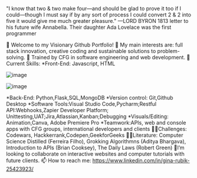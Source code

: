 "I know that two & two make four—and should be glad to prove it too if I could—though I must say if by any sort of process I could convert 2 & 2 into five it would give me much greater pleasure." —LORD BYRON 1813 letter to his future wife Annabella. Their daughter Ada Lovelace was the first programmer

👋 Welcome to my Visionary Github Portfolio!
👀 My main interests are: full stack innovation, creative coding and sustainable solutions to problem-solving.
🌱 Trained by CFG in software engineering and web development.
🌈Current Skills: *Front-End: Javascript, HTML

![image](https://github.com/ginarubik/Skills_Portfolio/assets/139076532/dd4cc9bc-be23-4d16-864f-bc9c1236d171)

![image](https://github.com/ginarubik/Skills_Portfolio/assets/139076532/4be65586-fbed-4511-977b-32e402cea078)


*Back-End: Python,Flask,SQL,MongoDB *Version control: Git,Github Desktop *Software Tools:Visual Studio Code,Pycharm;Restful API:Webhooks,Zapier Developer Platform; Unittesting,UAT;Jira,Atlassian,Kanban;Debugging *Visuals/Editing: Animation,Canva, Adobe Premiere Pro *Teamwork:APIs, web and console apps with CFG groups, international developers and clients
🏃‍♀️Challenges: Codewars, Hackkerrank,Codepen,GeekforGeeks
👩‍💻Literature: Computer Science Distilled (Ferreira Filho), Grokking Algorithmns (Aditya Bhargava), Introduction to APIs (Brian Cooksey), The Daily Laws (Robert Green)
📸I’m looking to collaborate on interactive websites and computer tutorials with future clients.
📫 How to reach me: https://www.linkedin.com/in/gina-rubik-25423923/

